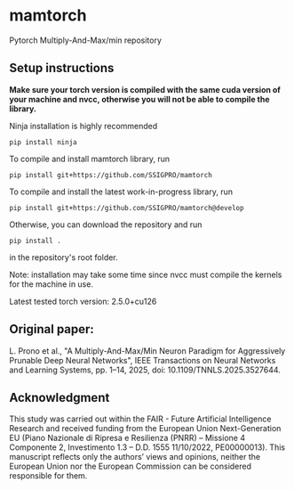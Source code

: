 # mamtorch
Pytorch Multiply-And-Max/min repository

## Setup instructions

**Make sure your torch version is compiled with the same cuda version of your machine and nvcc, otherwise you will not be able to compile the library.**

Ninja installation is highly recommended

    pip install ninja

To compile and install mamtorch library, run

    pip install git+https://github.com/SSIGPRO/mamtorch

To compile and install the latest work-in-progress library, run

    pip install git+https://github.com/SSIGPRO/mamtorch@develop

Otherwise, you can download the repository and run

    pip install .

in the repository's root folder.

Note: installation may take some time since nvcc must compile the kernels for the machine in use.

Latest tested torch version: 2.5.0+cu126

## Original paper:
L. Prono et al., "A Multiply-And-Max/Min Neuron Paradigm for Aggressively Prunable Deep Neural Networks", IEEE Transactions on Neural Networks and Learning Systems, pp. 1–14, 2025, doi: 10.1109/TNNLS.2025.3527644.

## Acknowledgment
This study was carried out within the FAIR - Future Artificial Intelligence Research and received funding from the European Union Next-Generation EU (Piano Nazionale di Ripresa e Resilienza (PNRR) – Missione 4 Componente 2, Investimento 1.3 – D.D. 1555 11/10/2022, PE00000013). This manuscript reflects only the authors’ views and opinions, neither the European Union nor the European Commission can be considered responsible for them.
